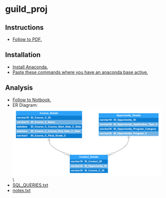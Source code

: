 # guild_proj

## Instructions
- [Follow to PDF.](Analytics_Engineer_Candidate_Project.pdf)

## Installation
- [Install Anaconda.](https://docs.anaconda.com/anaconda/install/index.html)
- [Paste these commands where you have an anaconda base active.](install_instructions.txt)

## Analysis
- [Follow to Notbook.](Guild_Project.ipynb)
- ER Diagram:
![](Guild_Education_SQL_ER_Diagram.png)
\
- [SQL_QUERIES.txt](SQL_QUERIES.txt)
- [notes.txt](notes.txt)
